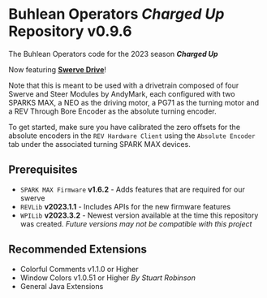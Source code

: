 # Buhlean Operators ***Charged Up*** Repository v0.9.6

The Buhlean Operators code for the 2023 season ***Charged Up***

Now featuring <ins>**Swerve Drive**</ins>!

Note that this is meant to be used with a drivetrain composed of four Swerve and Steer Modules by AndyMark, each configured with two SPARKS MAX, a NEO as the driving motor, a PG71 as the turning motor and a REV Through Bore Encoder as the absolute turning encoder.

To get started, make sure you have calibrated the zero offsets for the absolute encoders in the `REV Hardware Client` using the `Absolute Encoder` tab under the associated turning SPARK MAX devices.

## Prerequisites
* `SPARK MAX Firmware` **v1.6.2** - Adds features that are required for our swerve
* `REVLib` **v2023.1.1** - Includes APIs for the new firmware features
* `WPILib` **v2023.3.2** - Newest version available at the time this repository was created. *Future versions may not be compatible with this project*

## Recommended Extensions
* Colorful Comments v1.1.0 or Higher
* Window Colors v1.0.51 or Higher *By Stuart Robinson*
* General Java Extensions